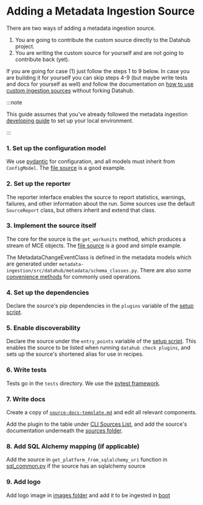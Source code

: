 # Adding a Metadata Ingestion Source

There are two ways of adding a metadata ingestion source.

1. You are going to contribute the custom source directly to the Datahub project.
2. You are writing the custom source for yourself and are not going to contribute back (yet).

If you are going for case (1) just follow the steps 1 to 9 below. In case you are building it for yourself you can skip
steps 4-9 (but maybe write tests and docs for yourself as well) and follow the documentation
on [how to use custom ingestion sources](../docs/how/add-custom-ingestion-source.md)
without forking Datahub.

:::note

This guide assumes that you've already followed the metadata ingestion [developing guide](./developing.md) to set up
your local environment.

:::

### 1. Set up the configuration model

We use [pydantic](https://pydantic-docs.helpmanual.io/) for configuration, and all models must inherit
from `ConfigModel`. The [file source](./src/datahub/ingestion/source/file.py) is a good example.

### 2. Set up the reporter

The reporter interface enables the source to report statistics, warnings, failures, and other information about the run.
Some sources use the default `SourceReport` class, but others inherit and extend that class.

### 3. Implement the source itself

The core for the source is the `get_workunits` method, which produces a stream of MCE objects.
The [file source](./src/datahub/ingestion/source/file.py) is a good and simple example.

The MetadataChangeEventClass is defined in the metadata models which are generated
under `metadata-ingestion/src/datahub/metadata/schema_classes.py`. There are also
some [convenience methods](./src/datahub/emitter/mce_builder.py) for commonly used operations.

### 4. Set up the dependencies

Declare the source's pip dependencies in the `plugins` variable of the [setup script](./setup.py).

### 5. Enable discoverability

Declare the source under the `entry_points` variable of the [setup script](./setup.py). This enables the source to be
listed when running `datahub check plugins`, and sets up the source's shortened alias for use in recipes.

### 6. Write tests

Tests go in the `tests` directory. We use the [pytest framework](https://pytest.org/).

### 7. Write docs

Create a copy of [`source-docs-template.md`](./source-docs-template.md) and edit all relevant components. 

Add the plugin to the table under [CLI Sources List](../docs/cli.md#sources), and add the source's documentation underneath the [sources folder](https://github.com/datahub-project/datahub/tree/master/metadata-ingestion/source_docs).

### 8. Add SQL Alchemy mapping (if applicable)

Add the source in `get_platform_from_sqlalchemy_uri` function
in [sql_common.py](./src/datahub/ingestion/source/sql/sql_common.py) if the source has an sqlalchemy source

### 9. Add logo

Add logo image in [images folder](../datahub-web-react/src/images) and add it to be ingested
in [boot](../metadata-service/war/src/main/resources/boot/data_platforms.json)
